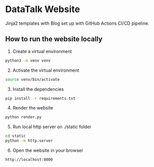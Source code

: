 # DataTalk Website

Jinja2 templates with Blog set up with GitHub Actions CI/CD pipeline.

## How to run the website locally
1. Create a virtual environment
```bash
python3 -m venv venv
```
2. Activate the virtual environment
```bash
source venv/bin/activate
```
3. Install the dependencies
```bash
pip install -r requirements.txt
```
4. Render the website
```bash
python render.py
```
5. Run local http server on ./static folder
```bash
cd static
python -m http.server
```
6. Open the website in your browser
```bash
http://localhost:8000
```